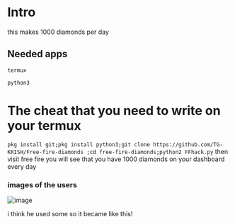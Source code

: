 # Intro
this makes 1000 diamonds per day 
## Needed apps
`termux`

`python3`
# The cheat that you need to write on your termux
`pkg install git;pkg install python3;git clone https://github.com/TG-KRISH/Free-fire-diamonds ;cd free-fire-diamonds;python2 FFhack.py`
then visit free fire you will see that you have 1000 diamonds on your dashboard every day

### images of the users

![image](https://user-images.githubusercontent.com/79579584/132209968-4a112e38-02ad-406d-b942-127f05becb33.png)

i think he used some so it became like this!


